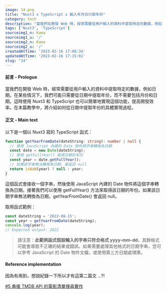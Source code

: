 ```yaml
---
image: 14.png
title: "Nuxt3 x TypeScript x 輸入年月日只取年份"
category: tech
description: "當我們在開發 Web 時，經常需要從用戶輸入的資料中提取特定的數據，例如日期。在某些情況下，我們可能只需要從日期中提取年份，而不需要包括月份和日期。"
tags: ['Nuxt3', 'TypeScript']
sourceimg1_n: Kama
sourceimg1_u: '/'
sourceimg2_n: Kama
sourceimg2_u: '/'
createdAtTime: '2023-02-16 17:08:34'
updatedAtTime: '2023-02-16 17:15:01'
slug: "14"
---
```


#### 前言 - Prologue

當我們在開發 Web 時，經常需要從用戶輸入的資料中提取特定的數據，例如日期。在某些情況下，我們可能只需要從日期中提取年份，而不需要包括月份和日期。這時使用 Nuxt3 和 TypeScript 也可以簡單地實現這個功能，提高開發效率。在本篇教學中，將介紹如何從日期中提取年份的具體實現過程。

#### 正文 - Main text

以下是一個以 Nuxt3 寫的 TypeScript 函式：
```ts
function getYearFromDate(dateString: string): number | null {
  // 使用 JavaScript 內建的 Date 物件將字串轉換為日期
  const date = new Date(dateString);
  // 使用 getFullYear() 取得日期的年份
  const year = date.getFullYear();
  // 如果該字串無法轉換為日期，會返回 null
  return isNaN(year) ? null : year;
}
```

這個函式會接收一個字串，然後使用 JavaScript 內建的 Date 物件將這個字串轉換為日期。接著我們可以使用 getFullYear() 方法來取得該日期的年份。如果該日期字串無法轉換為日期，getYearFromDate() 會返回 null。

取用函式範例：

```ts
const dateString = '2022-08-15';
const year = getYearFromDate(dateString);
console.log(year);
// Expected output: 2022
```

> 請注意：**此範例函式假設輸入的字串只符合格式 yyyy-mm-dd**，其餘格式可能會導致不正確的結果或錯誤。如果需要處理其他格式的日期字串，您可以參考 JavaScript 的 Date 物件文檔，或使用第三方日期處理庫。

#### Reference implementation

因為有用到，想說紀錄一下所以才有這第二篇文 ...?!

[#5 串接 TMDB API 的電影清單搜尋實作](portfolio-TMDBMVAPP-MoviesApp)